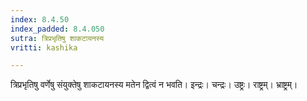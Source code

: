 ```yaml
---
index: 8.4.50
index_padded: 8.4.050
sutra: त्रिप्रभृतिषु शाकटायनस्य
vritti: kashika

---
```

त्रिप्रभृतिषु वर्णेषु संयुक्तेषु शाकटायनस्य मतेन द्वित्वं न भवति। इन्द्रः। चन्द्रः। उष्ट्रः। राष्ट्रम्। भ्राष्ट्रम्।
